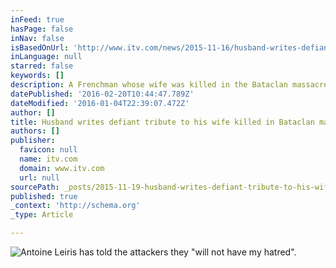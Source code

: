 ```yaml
---
inFeed: true
hasPage: false
inNav: false
isBasedOnUrl: 'http://www.itv.com/news/2015-11-16/husband-writes-defiant-and-touching-tribute-to-his-wife-killed-in-bataclan-massacre/'
inLanguage: null
starred: false
keywords: []
description: A Frenchman whose wife was killed in the Bataclan massacre has written a defiant message to the gunmen and a touching tribute to his wife.
datePublished: '2016-02-20T10:44:47.789Z'
dateModified: '2016-01-04T22:39:07.472Z'
author: []
title: Husband writes defiant tribute to his wife killed in Bataclan massacre
authors: []
publisher:
  favicon: null
  name: itv.com
  domain: www.itv.com
  url: null
sourcePath: _posts/2015-11-19-husband-writes-defiant-tribute-to-his-wife-killed-in-batacla.md
published: true
_context: 'http://schema.org'
_type: Article

---
```

![Antoine Leiris has told the attackers they "will not have my hatred".](http://news.images.itv.com/image/file/824434/stream_img.jpg)